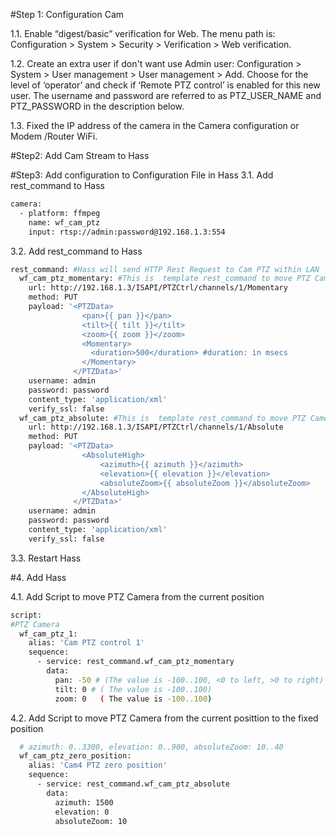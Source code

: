 #Step 1: Configuration Cam

1.1. Enable “digest/basic” verification for Web. The menu path is: Configuration > System > Security > Verification > Web verification.

1.2. Create an extra user if don't want use Admin user: Configuration > System > User management > User management > Add. Choose for the level of ‘operator’ and check if ‘Remote PTZ control’ is enabled for this new user. The username and password are referred to as PTZ_USER_NAME and PTZ_PASSWORD in the description below.

1.3. Fixed the IP address of the camera in the Camera configuration or Modem /Router WiFi.

#Step2: Add Cam Stream to Hass

#Step3: Add configuration to Configuration File in Hass
3.1. Add rest_command to Hass
```sh
camera:
  - platform: ffmpeg
    name: wf_cam_ptz
    input: rtsp://admin:password@192.168.1.3:554     
```
3.2. Add rest_command to Hass
```sh
rest_command: #Hass will send HTTP Rest Request to Cam PTZ within LAN
  wf_cam_ptz_momentary: #This is  template rest_command to move PTZ Camera from the current position
    url: http://192.168.1.3/ISAPI/PTZCtrl/channels/1/Momentary
    method: PUT
    payload: '<PTZData>
              	<pan>{{ pan }}</pan>
              	<tilt>{{ tilt }}</tilt>
              	<zoom>{{ zoom }}</zoom>
              	<Momentary>
                  <duration>500</duration> #duration: in msecs
              	</Momentary>
              </PTZData>'
    username: admin
    password: password
    content_type: 'application/xml'
    verify_ssl: false
  wf_cam_ptz_absolute: #This is  template rest_command to move PTZ Camera to the fixed position
    url: http://192.168.1.3/ISAPI/PTZCtrl/channels/1/Absolute
    method: PUT
    payload: '<PTZData>
              	<AbsoluteHigh>
              	    <azimuth>{{ azimuth }}</azimuth>
              	    <elevation>{{ elevation }}</elevation>
              	    <absoluteZoom>{{ absoluteZoom }}</absoluteZoom>
              	</AbsoluteHigh>
              </PTZData>'
    username: admin
    password: password
    content_type: 'application/xml'
    verify_ssl: false
  ```
3.3. Restart Hass

#4. Add Hass

4.1. Add Script to move PTZ Camera from the current position

```sh
script:
#PTZ Camera
  wf_cam_ptz_1:
    alias: 'Cam PTZ control 1'
    sequence:
      - service: rest_command.wf_cam_ptz_momentary
        data:
          pan: -50 # (The value is -100..100, <0 to left, >0 to right)
          tilt: 0 # ( The value is -100..100) 
          zoom: 0   ( The value is -100..100)
```
4.2. Add Script to move PTZ Camera from the current posittion to the fixed position

```sh
  # azimuth: 0..3300, elevation: 0..900, absoluteZoom: 10..40
  wf_cam_ptz_zero_position:
    alias: 'Cam4 PTZ zero position'
    sequence:
      - service: rest_command.wf_cam_ptz_absolute
        data:
          azimuth: 1500
          elevation: 0
          absoluteZoom: 10
   ```

